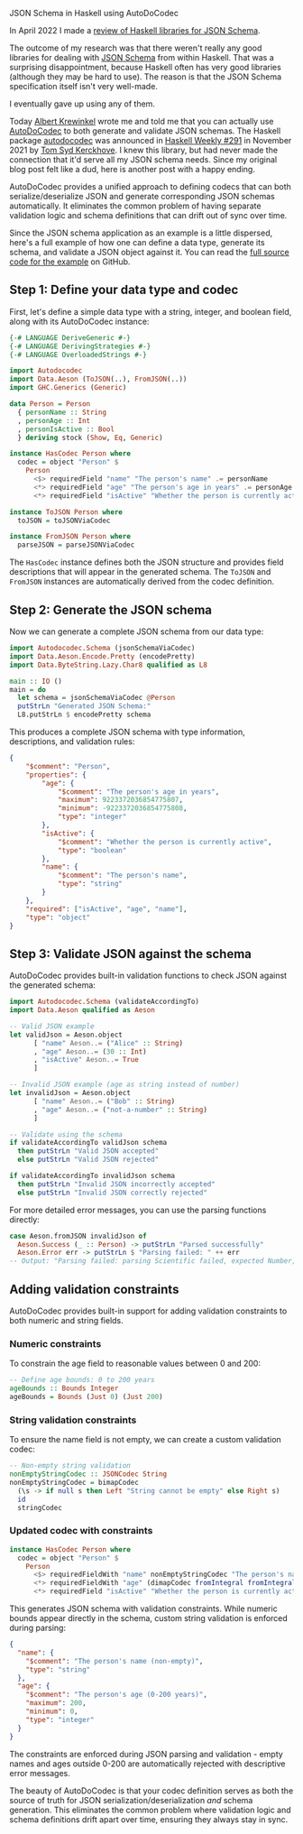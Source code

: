 JSON Schema in Haskell using AutoDoCodec

In April 2022 I made a [review of Haskell libraries for JSON Schema][json-schema-review].

The outcome of my research was that there weren't really any good libraries for dealing with [JSON Schema][json-schema-website] from within Haskell. That was a surprising disappointment, because Haskell often has very good libraries (although they may be hard to use). The reason is that the JSON Schema specification itself isn't very well-made.

I eventually gave up using any of them.

Today [Albert Krewinkel][albert-krewinkel] wrote me and told me that you can actually use [AutoDoCodec][autodocodec-github] to both generate and validate JSON schemas. The Haskell package [autodocodec][autodocodec-hackage] was announced in [Haskell Weekly #291][haskell-weekly-291] in November 2021 by [Tom Syd Kerckhove][tom-syd-kerckhove]. I knew this library, but had never made the connection that it'd serve all my JSON schema needs. Since my original blog post felt like a dud, here is another post with a happy ending.

AutoDoCodec provides a unified approach to defining codecs that can both serialize/deserialize JSON and generate corresponding JSON schemas automatically. It eliminates the common problem of having separate validation logic and schema definitions that can drift out of sync over time.

Since the JSON schema application as an example is a little dispersed, here's a full example of how one can define a data type, generate its schema, and validate a JSON object against it. You can read the [full source code for the example][json-schema-autodocodec-example] on GitHub.

## Step 1: Define your data type and codec

First, let's define a simple data type with a string, integer, and boolean field, along with its AutoDoCodec instance:

```haskell
{-# LANGUAGE DeriveGeneric #-}
{-# LANGUAGE DerivingStrategies #-}
{-# LANGUAGE OverloadedStrings #-}

import Autodocodec
import Data.Aeson (ToJSON(..), FromJSON(..))
import GHC.Generics (Generic)

data Person = Person
  { personName :: String
  , personAge :: Int
  , personIsActive :: Bool
  } deriving stock (Show, Eq, Generic)

instance HasCodec Person where
  codec = object "Person" $
    Person
      <$> requiredField "name" "The person's name" .= personName
      <*> requiredField "age" "The person's age in years" .= personAge
      <*> requiredField "isActive" "Whether the person is currently active" .= personIsActive

instance ToJSON Person where
  toJSON = toJSONViaCodec

instance FromJSON Person where
  parseJSON = parseJSONViaCodec
```

The `HasCodec` instance defines both the JSON structure and provides field descriptions that will appear in the generated schema. The `ToJSON` and `FromJSON` instances are automatically derived from the codec definition.

## Step 2: Generate the JSON schema

Now we can generate a complete JSON schema from our data type:

```haskell
import Autodocodec.Schema (jsonSchemaViaCodec)
import Data.Aeson.Encode.Pretty (encodePretty)
import Data.ByteString.Lazy.Char8 qualified as L8

main :: IO ()
main = do
  let schema = jsonSchemaViaCodec @Person
  putStrLn "Generated JSON Schema:"
  L8.putStrLn $ encodePretty schema
```

This produces a complete JSON schema with type information, descriptions, and validation rules:

```json
{
    "$comment": "Person",
    "properties": {
        "age": {
            "$comment": "The person's age in years",
            "maximum": 9223372036854775807,
            "minimum": -9223372036854775808,
            "type": "integer"
        },
        "isActive": {
            "$comment": "Whether the person is currently active",
            "type": "boolean"
        },
        "name": {
            "$comment": "The person's name",
            "type": "string"
        }
    },
    "required": ["isActive", "age", "name"],
    "type": "object"
}
```

## Step 3: Validate JSON against the schema

AutoDoCodec provides built-in validation functions to check JSON against the generated schema:

```haskell
import Autodocodec.Schema (validateAccordingTo)
import Data.Aeson qualified as Aeson

-- Valid JSON example
let validJson = Aeson.object
      [ "name" Aeson..= ("Alice" :: String)
      , "age" Aeson..= (30 :: Int)
      , "isActive" Aeson..= True
      ]

-- Invalid JSON example (age as string instead of number)
let invalidJson = Aeson.object
      [ "name" Aeson..= ("Bob" :: String)
      , "age" Aeson..= ("not-a-number" :: String)
      ]

-- Validate using the schema
if validateAccordingTo validJson schema
  then putStrLn "Valid JSON accepted"
  else putStrLn "Valid JSON rejected"

if validateAccordingTo invalidJson schema
  then putStrLn "Invalid JSON incorrectly accepted"
  else putStrLn "Invalid JSON correctly rejected"
```

For more detailed error messages, you can use the parsing functions directly:

```haskell
case Aeson.fromJSON invalidJson of
  Aeson.Success (_ :: Person) -> putStrLn "Parsed successfully"
  Aeson.Error err -> putStrLn $ "Parsing failed: " ++ err
-- Output: "Parsing failed: parsing Scientific failed, expected Number, but encountered String"
```

## Adding validation constraints

AutoDoCodec provides built-in support for adding validation constraints to both numeric and string fields.

### Numeric constraints

To constrain the age field to reasonable values between 0 and 200:

```haskell
-- Define age bounds: 0 to 200 years
ageBounds :: Bounds Integer
ageBounds = Bounds (Just 0) (Just 200)
```

### String validation constraints

To ensure the name field is not empty, we can create a custom validation codec:

```haskell
-- Non-empty string validation
nonEmptyStringCodec :: JSONCodec String
nonEmptyStringCodec = bimapCodec 
  (\s -> if null s then Left "String cannot be empty" else Right s)
  id
  stringCodec
```

### Updated codec with constraints

```haskell
instance HasCodec Person where
  codec = object "Person" $
    Person
      <$> requiredFieldWith "name" nonEmptyStringCodec "The person's name (non-empty)" .= personName
      <*> requiredFieldWith "age" (dimapCodec fromIntegral fromIntegral (integerWithBoundsCodec ageBounds)) "The person's age (0-200 years)" .= personAge
      <*> requiredField "isActive" "Whether the person is currently active" .= personIsActive
```

This generates JSON schema with validation constraints. While numeric bounds appear directly in the schema, custom string validation is enforced during parsing:

```json
{
  "name": {
    "$comment": "The person's name (non-empty)",
    "type": "string"
  },
  "age": {
    "$comment": "The person's age (0-200 years)",
    "maximum": 200,
    "minimum": 0,
    "type": "integer"
  }
}
```

The constraints are enforced during JSON parsing and validation - empty names and ages outside 0-200 are automatically rejected with descriptive error messages.

The beauty of AutoDoCodec is that your codec definition serves as both the source of truth for JSON serialization/deserialization *and* schema generation. This eliminates the common problem where validation logic and schema definitions drift apart over time, ensuring they always stay in sync.

[json-schema-website]: https://json-schema.org/
[json-schema-review]: https://dev.to/sshine/a-review-of-json-schema-libraries-for-haskell-321
[autodocodec-github]: https://github.com/NorfairKing/autodocodec
[autodocodec-hackage]: https://hackage.haskell.org/package/autodocodec
[haskell-weekly-291]: https://haskellweekly.news/issue/291.html
[albert-krewinkel]: https://tarleb.com/about.html
[tom-syd-kerckhove]: https://github.com/NorfairKing/
[json-schema-autodocodec-example]: https://github.com/sshine/json-schema-autodocodec
